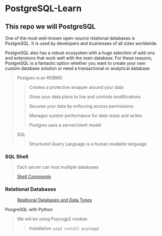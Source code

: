 # PostgreSQL-Learn
## This repo we will PostgreSQL
One of the most well-known open-source relational databases is PostgreSQL. It is used by developers and businesses of all sizes worldwide.

PostgreSQL also has a robust ecosystem with a huge selection of add-ons and extensions that work well with the main database. For these reasons, PostgreSQL is a fantastic option whether you want to create your own custom database solution or need a transactional or analytical database.

>Postgres is an RDBMS: 
>>Creates a protective wrapper around your data
>>
>>Gives your data place to live and controls modifications 
>>
>>Secures your data by enforcing access permissions
>> 
>>Manages system performance for data reads and writes
>>
>> Postgres uses a server/client model

> SQL
>> Structured Query Language is a human readable language

### SQL Shell
> Each server can host multiple databases
>
> [Shell Commands](./Shell.md)

### Relational Databases
> [Realtional Databases and Data Types](./RelationalDB.md)


PosgreSQL with Python
> We will be using Psycogp2 module 
>> Installation: `pip3 install psycopg2`
